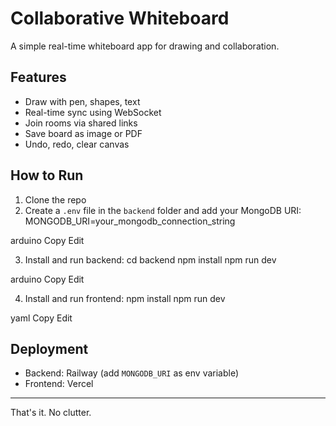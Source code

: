 # Collaborative Whiteboard

A simple real-time whiteboard app for drawing and collaboration.

## Features

- Draw with pen, shapes, text
- Real-time sync using WebSocket
- Join rooms via shared links
- Save board as image or PDF
- Undo, redo, clear canvas

## How to Run

1. Clone the repo
2. Create a `.env` file in the `backend` folder and add your MongoDB URI:
   MONGODB_URI=your_mongodb_connection_string

arduino
Copy
Edit

3. Install and run backend:
   cd backend
   npm install
   npm run dev

arduino
Copy
Edit

4. Install and run frontend:
   npm install
   npm run dev

yaml
Copy
Edit

## Deployment

- Backend: Railway (add `MONGODB_URI` as env variable)
- Frontend: Vercel

---

That's it. No clutter.
